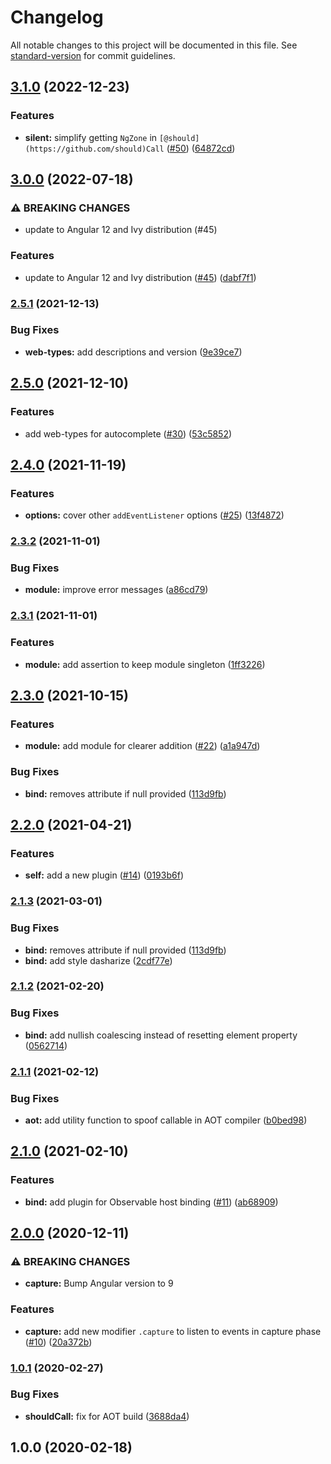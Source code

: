 # Changelog

All notable changes to this project will be documented in this file. See
[standard-version](https://github.com/conventional-changelog/standard-version) for commit guidelines.

## [3.1.0](https://github.com/TinkoffCreditSystems/ng-event-plugins/compare/v3.0.0...v3.1.0) (2022-12-23)

### Features

- **silent:** simplify getting `NgZone` in `[@should](https://github.com/should)Call`
  ([#50](https://github.com/TinkoffCreditSystems/ng-event-plugins/issues/50))
  ([64872cd](https://github.com/TinkoffCreditSystems/ng-event-plugins/commit/64872cd10145173d5121efbd1abf8d57363292b8))

## [3.0.0](https://github.com/TinkoffCreditSystems/ng-event-plugins/compare/v2.5.1...v3.0.0) (2022-07-18)

### ⚠ BREAKING CHANGES

- update to Angular 12 and Ivy distribution (#45)

### Features

- update to Angular 12 and Ivy distribution ([#45](https://github.com/TinkoffCreditSystems/ng-event-plugins/issues/45))
  ([dabf7f1](https://github.com/TinkoffCreditSystems/ng-event-plugins/commit/dabf7f1a7e7532dfd0b404ef3565580515240e20))

### [2.5.1](https://github.com/TinkoffCreditSystems/ng-event-plugins/compare/v2.5.0...v2.5.1) (2021-12-13)

### Bug Fixes

- **web-types:** add descriptions and version
  ([9e39ce7](https://github.com/TinkoffCreditSystems/ng-event-plugins/commit/9e39ce77d5d33798e083b9c0176ecded9b46d13e))

## [2.5.0](https://github.com/TinkoffCreditSystems/ng-event-plugins/compare/v2.4.0...v2.5.0) (2021-12-10)

### Features

- add web-types for autocomplete ([#30](https://github.com/TinkoffCreditSystems/ng-event-plugins/issues/30))
  ([53c5852](https://github.com/TinkoffCreditSystems/ng-event-plugins/commit/53c58520fa0521dd658125211efd38c1ebe747d4))

## [2.4.0](https://github.com/TinkoffCreditSystems/ng-event-plugins/compare/v2.3.2...v2.4.0) (2021-11-19)

### Features

- **options:** cover other `addEventListener` options
  ([#25](https://github.com/TinkoffCreditSystems/ng-event-plugins/issues/25))
  ([13f4872](https://github.com/TinkoffCreditSystems/ng-event-plugins/commit/13f487298ee9715314a0f5afe178f35bb353bbb6))

### [2.3.2](https://github.com/TinkoffCreditSystems/ng-event-plugins/compare/v2.3.1...v2.3.2) (2021-11-01)

### Bug Fixes

- **module:** improve error messages
  ([a86cd79](https://github.com/TinkoffCreditSystems/ng-event-plugins/commit/a86cd79a65c6aa632361bfea842ac80de1d9307b))

### [2.3.1](https://github.com/TinkoffCreditSystems/ng-event-plugins/compare/v2.3.0...v2.3.1) (2021-11-01)

### Features

- **module:** add assertion to keep module singleton
  ([1ff3226](https://github.com/TinkoffCreditSystems/ng-event-plugins/commit/1ff3226bb9f4667c39bd4b28844ab995b8f744e3))

## [2.3.0](https://github.com/TinkoffCreditSystems/ng-event-plugins/compare/v2.1.2...v2.3.0) (2021-10-15)

### Features

- **module:** add module for clearer addition
  ([#22](https://github.com/TinkoffCreditSystems/ng-event-plugins/issues/22))
  ([a1a947d](https://github.com/TinkoffCreditSystems/ng-event-plugins/commit/a1a947d6a9970b716fb08cc5848466fabf4b6cce))

### Bug Fixes

- **bind:** removes attribute if null provided
  ([113d9fb](https://github.com/TinkoffCreditSystems/ng-event-plugins/commit/113d9fb4e9ee969dc970a88efbace6ffcdab70af))

## [2.2.0](https://github.com/TinkoffCreditSystems/ng-event-plugins/compare/v2.1.2...v2.2.0) (2021-04-21)

### Features

- **self:** add a new plugin ([#14](https://github.com/TinkoffCreditSystems/ng-event-plugins/issues/14))
  ([0193b6f](https://github.com/TinkoffCreditSystems/ng-event-plugins/commit/0193b6ff1efe9b85dcb0a748e65f5cc4a5ca8d63))

### [2.1.3](https://github.com/TinkoffCreditSystems/ng-event-plugins/compare/v2.1.2...v2.1.3) (2021-03-01)

### Bug Fixes

- **bind:** removes attribute if null provided
  ([113d9fb](https://github.com/TinkoffCreditSystems/ng-event-plugins/commit/113d9fb4e9ee969dc970a88efbace6ffcdab70af))
- **bind:** add style dasharize
  ([2cdf77e](https://github.com/TinkoffCreditSystems/ng-event-plugins/commit/2cdf77ea7fa73d98ef3ef9d11766330ef7e0be48))

### [2.1.2](https://github.com/TinkoffCreditSystems/ng-event-plugins/compare/v2.1.1...v2.1.2) (2021-02-20)

### Bug Fixes

- **bind:** add nullish coalescing instead of resetting element property
  ([0562714](https://github.com/TinkoffCreditSystems/ng-event-plugins/commit/0562714e1fbbb6df84c8c8121e7fb54e32817779))

### [2.1.1](https://github.com/TinkoffCreditSystems/ng-event-plugins/compare/v2.1.0...v2.1.1) (2021-02-12)

### Bug Fixes

- **aot:** add utility function to spoof callable in AOT compiler
  ([b0bed98](https://github.com/TinkoffCreditSystems/ng-event-plugins/commit/b0bed9801f43e5651283bca0817ec899cac7fd4b))

## [2.1.0](https://github.com/TinkoffCreditSystems/ng-event-plugins/compare/v2.0.0...v2.1.0) (2021-02-10)

### Features

- **bind:** add plugin for Observable host binding
  ([#11](https://github.com/TinkoffCreditSystems/ng-event-plugins/issues/11))
  ([ab68909](https://github.com/TinkoffCreditSystems/ng-event-plugins/commit/ab68909b583960f8991e3ea6673aa1a9b57dc5bf))

## [2.0.0](https://github.com/TinkoffCreditSystems/ng-event-plugins/compare/v1.0.1...v2.0.0) (2020-12-11)

### ⚠ BREAKING CHANGES

- **capture:** Bump Angular version to 9

### Features

- **capture:** add new modifier `.capture` to listen to events in capture phase
  ([#10](https://github.com/TinkoffCreditSystems/ng-event-plugins/issues/10))
  ([20a372b](https://github.com/TinkoffCreditSystems/ng-event-plugins/commit/20a372b1df077787e15cdb2b6806c842f6445978))

### [1.0.1](https://github.com/TinkoffCreditSystems/ng-event-plugins/compare/v1.0.0...v1.0.1) (2020-02-27)

### Bug Fixes

- **shouldCall:** fix for AOT build ([3688da4](https://github.com/TinkoffCreditSystems/ng-event-plugins/commit/3688da4))

## 1.0.0 (2020-02-18)
